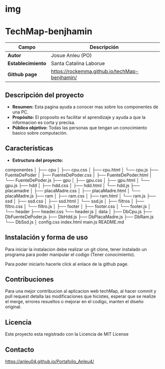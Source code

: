 # img

# TechMap-benjhamin

| **Campo**             | **Descripción** |
|-----------------------|-----------------   
  **Autor**             | Josue Anleu (PO)      
  **Establecimiento**   | Santa Catalina Laborue
  **Github page**       | https://rockemma.github.io/techMap-benjhamin/

## Descripción del proyecto

- **Resumen:** Esta pagina ayuda a conocer mas sobre los componentes de una PC.
- **Propósito:** El proposito es facilitar el aprendizaje y ayuda a que la informacion es corta y precisa.
- **Público objetivo:** Todas las personas que tengan un conocimiento basico sobre computación.

## Características

- **Estructura del proyecto:** 

componentes
│
├── cpu
│   ├── cpu.css
│   ├── cpu.html
│   └── cpu.js
├── FuenteDePoder
│   ├── FuenteDePoder.css
│   ├── FuenteDePoder.html
│   └── FuenteDePoder.js
├── gpu
│   ├── gpu.css
│   ├── gpu.html
│   └── gpu.js
├── hdd
│   ├── hdd.css
│   ├── hdd.html
│   └── hdd.js
├── placamadre
│   ├── placaMadre.css
│   ├── placaMadre.html
│   └── placaMadre.js
├── ram
│   ├── ram.css
│   ├── ram.html
│   └── ram.js
├── ssd
│   ├── ssd.css
│   ├── ssd.html
│   └── ssd.js
│
├── filtros
│   ├── filtro.css
│   └── filtro.js
│
├── footer
│   ├── footer.css
│   └── footer.js
│
└── header
    ├── header.css
    └── header.js
│
data
│
├── DbCpu.js
├── DbFuenteDePoder.js
├── DbHdd.js
├── DbPlacaMadre.js
├── DbRam.js
└── DbSsd.js
│
config.css
index.html
main.js
README.md


## Instalación y forma de uso

Para iniciar la instalacion debe realizar un git clone, tener instalado un programa para poder manipular el codigo (Tener conocimiento).

Para poder iniciarlo hacerle click al enlace de la github page.

## Contribuciones

Para una mejor contribucion al aplicacion web techMap, al hacer commit y pull request detalla las modificaciones que hicistes, esperar que se realize el merge, errores resueltos o mejorar en el codigo, manten el diseño original.


## Licencia

Este proyecto esta registrado con la Licencia de MIT License

## Contacto

https://anleu04.github.io/Portafolio_Anleu4/

